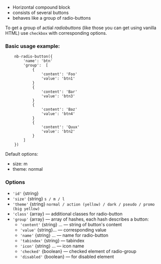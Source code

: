 * Horizontal compound block
* consists of several buttons
* behaves like a group of radio-buttons

To get a group of actial _radiobuttons_ (like those you can get using vanilla HTML) use `checkbox` with corresponding options.

### Basic usage example:

```
    nb-radio-button({
        'name': 'btn'
        'group':  [
            {
                'content': 'Foo'
                'value': 'btn1'
            }
            {
                'content': 'Bar'
                'value': 'btn3'
            }
            {
                'content': 'Baz'
                'value': 'btn4'
            }
            {
                'content': 'Quux'
                'value': 'btn2'
            }
        ]
    })
```

Default options:

* size: m
* theme: normal

### Options
* `'id'` {string}
* `'size'` {string} `s / m / l`
* `'theme'` {string} `normal / action (yellow) / dark / pseudo / promo (big yellow)`
* `'class'` {array}  — additional classes for radio-button
* `'group'` {array} — array of hashes, each hash describes a button:
    * `'content'` {string} ... — string of button's content
    * `'value'` {string}... — corresponding value
    * `'name'` {string} ... — name for radio-button
    * `'tabindex'` {string} — tabindex
    * `'icon'` {string} ... — icon name
    * `'checked'` {boolean} — checked element of radio-group
    * `'disabled'` {boolean}  — for disabled element
